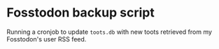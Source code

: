 # Fosstodon backup script

Running a cronjob to update `toots.db` with new toots retrieved from my Fosstodon's user RSS feed.
